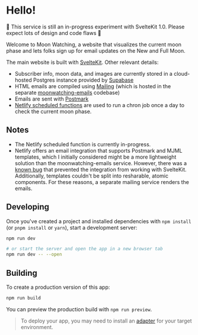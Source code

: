 # Hello!

🚧 This service is still an in-progress experiment with SvelteKit 1.0. Please expect lots of design and code flaws 🚧

Welcome to Moon Watching, a website that visualizes the current moon phase and lets folks sign up for email updates on the New and Full Moon.

The main website is built with [SvelteKit](https://kit.svelte.dev/). Other relevant details:

- Subscriber info, moon data, and images are currently stored in a cloud-hosted Postgres instance provided by [Supabase](https://supabase.com/)
- HTML emails are compiled using [Mailing](https://www.mailing.run/) (which is hosted in the separate [moonwatching-emails](https://github.com/tinykite/moonwatching-emails) codebase)
- Emails are sent with [Postmark](https://postmarkapp.com/)
- [Netlify scheduled functions](https://docs.netlify.com/functions/scheduled-functions/) are used to run a chron job once a day to check the current moon phase.

## Notes

- The Netlify scheduled function is currently in-progress.
- Netlify offers an email integration that supports Postmark and MJML templates, which I initially considered might be a more lightweight solution than the moonwatching-emails service. However, there was a [known bug](https://github.com/sveltejs/kit/issues/8903) that prevented the integration from working with SvelteKit. Additionally, templates couldn't be split into resharable, atomic components. For these reasons, a separate mailing service renders the emails.

## Developing

Once you've created a project and installed dependencies with `npm install` (or `pnpm install` or `yarn`), start a development server:

```bash
npm run dev

# or start the server and open the app in a new browser tab
npm run dev -- --open
```

## Building

To create a production version of this app:

```bash
npm run build
```

You can preview the production build with `npm run preview`.

> To deploy your app, you may need to install an [adapter](https://kit.svelte.dev/docs/adapters) for your target environment.
